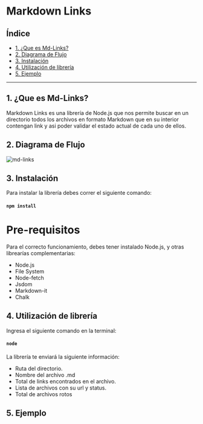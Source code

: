# Markdown Links

## Índice

* [1. ¿Que es Md-Links?](#1-preámbulo)
* [2. Diagrama de Flujo](#2-resumen-del-proyecto)
* [3. Instalación](#3-objetivos-de-aprendizaje)
* [4. Utilización de librería](#4-consideraciones-generales)
* [5. Ejemplo](#5-criterios-de-aceptación-mínimos-del-proyecto)

***

## 1. ¿Que es Md-Links?

Markdown Links es una librería de Node.js que nos permite buscar en un directorio todos los archivos en formato Markdown que en su interior contengan link y asi poder validar el estado actual de cada uno de ellos.

## 2. Diagrama de Flujo

![md-links](https://i.ibb.co/PcLwfr9/FlujoMd.png)

## 3. Instalación
Para instalar la librería debes correr el siguiente comando:
#### `npm install`

# Pre-requisitos
Para el correcto funcionamiento, debes tener instalado Node.js, y otras librearías complementarias:
* Node.js
* File System
* Node-fetch
* Jsdom
* Markdown-it
* Chalk

## 4. Utilización de librería
Ingresa el siguiente comando en la terminal:
#### `node `
La librería te enviará la siguiente información:

* Ruta del directorio.
* Nombre del archivo .md
* Total de links encontrados en el archivo.
* Lista de archivos con su url y status.
* Total de archivos rotos

## 5. Ejemplo

